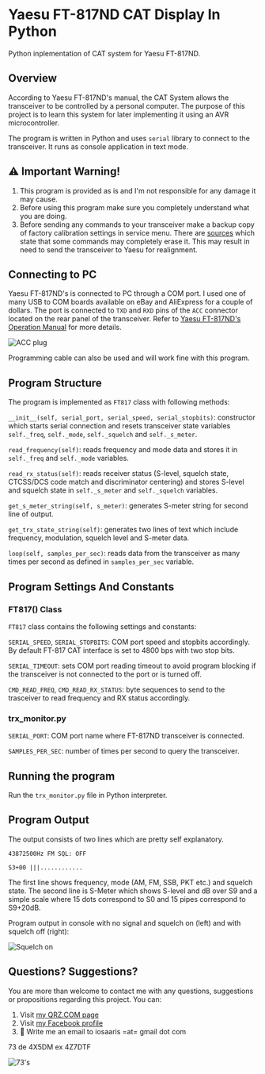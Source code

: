 # Yaesu FT-817ND CAT Display In Python
Python inplementation of CAT system for Yaesu FT-817ND.

## Overview
According to Yaesu FT-817ND's manual, the CAT System allows the transceiver to be controlled by a personal computer. The purpose of this project is to learn this system for later implementing it using an AVR microcontroller.

The program is written in Python and uses ```serial``` library to connect to the transceiver. It runs as console application in text mode.

## :warning: Important Warning!

1. This program is provided as is and I'm not responsible for any damage it may cause.
2. Before using this program make sure you completely understand what you are doing.
3. Before sending any commands to your transceiver make a backup copy of factory calibration settings in service menu. There are [sources](http://www.ka7oei.com/ft817_meow.html) which state that some commands may completely erase it. This may result in need to send the transceiver to Yaesu for realignment.

## Connecting to PC

Yaesu FT-817ND's is connected to PC through a COM port. I used one of many USB to COM boards available on eBay and AliExpress for a couple of dollars. The port is connected to ```TXD``` and ```RXD``` pins of the ```ACC``` connector located on the rear panel of the transceiver. Refer to [Yaesu FT-817ND's Operation Manual](http://www.yaesu.co.uk/files/FT-817ND_Operating%20Manual.pdf) for more details.

![ACC plug](https://raw.githubusercontent.com/4x5dm/ft817_cat_python/master/images/ft817_connection.png)

Programming cable can also be used and will work fine with this program.

## Program Structure

The program is implemented as ```FT817``` class with following methods:

```__init__(self, serial_port, serial_speed, serial_stopbits)```: constructor which starts serial connection and resets transceiver state variables ```self._freq```, ```self._mode```, ```self._squelch``` and ```self._s_meter```.

```read_frequency(self)```: reads frequency and mode data and stores it in ```self._freq``` and ```self._mode``` variables.

```read_rx_status(self)```: reads receiver status (S-level, squelch state, CTCSS/DCS code match and discriminator centering) and stores S-level and squelch state in ```self._s_meter``` and ```self._squelch``` variables.

```get_s_meter_string(self, s_meter)```: generates S-meter string for second line of output.

```get_trx_state_string(self)```: generates two lines of text which include frequency, modulation, squelch level and S-meter data.

```loop(self, samples_per_sec)```: reads data from the transceiver as many times per second as defined in ```samples_per_sec``` variable.

## Program Settings And Constants

### FT817() Class

```FT817``` class contains the following settings and constants:

```SERIAL_SPEED```, ```SERIAL_STOPBITS```: COM port speed and stopbits accordingly. By default FT-817 CAT interface is set to 4800 bps with two stop bits.

```SERIAL_TIMEOUT```: sets COM port reading timeout to avoid program blocking if the transceiver is not connected to the port or is turned off.

```CMD_READ_FREQ```, ```CMD_READ_RX_STATUS```: byte sequences to send to the trasceiver to read frequency and RX status accordingly.

### trx_monitor.py

```SERIAL_PORT```: COM port name where FT-817ND transceiver is connected.

```SAMPLES_PER_SEC```: number of times per second to query the transceiver.

## Running the program

Run the ```trx_monitor.py``` file in Python interpreter.

## Program Output

The output consists of two lines which are pretty self explanatory.

```43872500Hz FM SQL: OFF```

```S3+00 |||............```

The first line shows frequency, mode (AM, FM, SSB, PKT etc.) and squelch state. The second line is S-Meter which shows S-level and dB over S9 and a simple scale where 15 dots correspond to S0 and 15 pipes correspond to S9+20dB.

Program output in console with no signal and squelch on (left) and with squelch off (right):

![Squelch on](https://raw.githubusercontent.com/4x5dm/ft817_cat_python/master/images/ft817_cat_output.png)

## Questions? Suggestions?
You are more than welcome to contact me with any questions, suggestions or propositions regarding this project. You can:

1. Visit [my QRZ.COM page](https://www.qrz.com/db/4X5DM)
2. Visit [my Facebook profile](https://www.facebook.com/Dima.Meln)
3. :email: Write me an email to iosaaris =at= gmail dot com

73 de 4X5DM ex 4Z7DTF

![73's](https://raw.githubusercontent.com/4x5dm/ft817_cat_python/master/images/73s.jpg)
